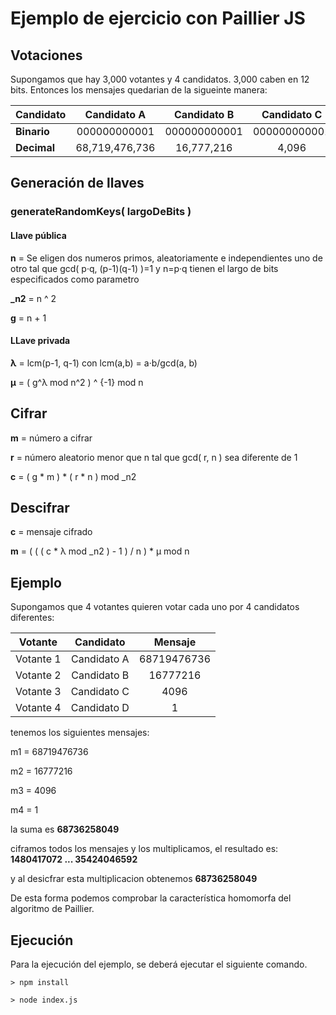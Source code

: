 # Ejemplo de ejercicio con Paillier JS

## Votaciones

Supongamos que hay 3,000 votantes y 4 candidatos. 3,000 caben en 12 bits.
Entonces los mensajes quedarian de la sigueinte manera:

| Candidato | Candidato A   | Candidato B   | Candidato C   | Candidato D   |
| :-------- | :-----------: | :-----------: | :-----------: | :-----------: |
| <b>Binario</b>   | 000000000001  | 000000000001  | 000000000001  | 000000000001  |
| <b>Decimal</b>   | 68,719,476,736| 16,777,216    | 4,096         | 1             |

## Generación de llaves

### generateRandomKeys( largoDeBits )

#### Llave pública

<b>n</b> = Se eligen dos numeros primos, aleatoriamente e independientes uno de otro tal que gcd( p·q, (p-1)(q-1) )=1 y n=p·q tienen el largo de bits especificados como parametro

<b>_n2</b> = n ^ 2

<b>g</b> = n + 1

#### LLave privada

<b>λ</b> = lcm(p-1, q-1) con lcm(a,b) = a·b/gcd(a, b)

<b>μ</b> = ( g^λ mod n^2  ) ^ {-1} mod n

## Cifrar

<b>m</b> = número a cifrar

<b>r</b> = número aleatorio menor que n tal que gcd( r, n ) sea diferente de 1

<b>c</b> =  ( g * m ) * ( r * n ) mod _n2

## Descifrar

<b>c</b> = mensaje cifrado

<b>m</b> = ( ( ( c * λ mod _n2 ) - 1 ) / n ) * μ mod n

## Ejemplo

Supongamos que 4 votantes quieren votar cada uno por 4 candidatos diferentes:

| Votante | Candidato   | Mensaje |
| :--------: | :-----------: | :-----------: |
| Votante 1   | Candidato A  | 68719476736   |
| Votante 2   | Candidato B  | 16777216   |
| Votante 3   | Candidato C  | 4096   |
| Votante 4   | Candidato D  | 1   |

tenemos los siguientes mensajes:

m1 = 68719476736

m2 = 16777216

m3 = 4096

m4 = 1

la suma es <b>68736258049</b>

ciframos todos los mensajes y los multiplicamos, el resultado es: <b>1480417072 ... 35424046592</b>

y al desicfrar esta multiplicacion obtenemos <b>68736258049</b>

De esta forma podemos comprobar la característica homomorfa del algoritmo de Paillier.

## Ejecución

Para la ejecución del ejemplo, se deberá ejecutar el siguiente comando.

```console	
> npm install

> node index.js
```
